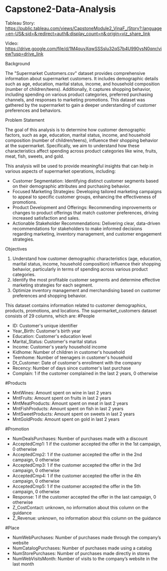 # Capstone2-Data-Analysis
Tableau Story: https://public.tableau.com/views/CapstoneModule2_VinaF_/Story?:language=en-US&:sid=&:redirect=auth&:display_count=n&:origin=viz_share_link


Video: https://drive.google.com/file/d/1M4quyXqwSSSslu32qS7b4U990ysN0qnr/view?usp=drive_link

Background

The "Supermarket Customers.csv" dataset provides comprehensive information about supermarket customers. It includes demographic details such as age, education, marital status, income, and household composition (number of children/teens). Additionally, it captures shopping behavior, including spending on various product categories, preferred purchasing channels, and responses to marketing promotions. This dataset was gathered by the supermarket to gain a deeper understanding of customer preferences and behaviors.

Problem Statement

The goal of this analysis is to determine how customer demographic factors, such as age, education, marital status, income, and household composition (number of children/teens), influence their shopping behavior at the supermarket. Specifically, we aim to understand how these characteristics affect spending across product categories like wine, fruits, meat, fish, sweets, and gold.

This analysis will be used to provide meaningful insights that can help in various aspects of supermarket operations, including:

* Customer Segmentation: Identifying distinct customer segments based on their demographic attributes and purchasing behavior.
* Focused Marketing Strategies: Developing tailored marketing campaigns to appeal to specific customer groups, enhancing the effectiveness of promotions.
* Product Development and Offerings: Recommending improvements or changes to product offerings that match customer preferences, driving increased satisfaction and sales.
* Actionable Stakeholder Recommendations: Delivering clear, data-driven recommendations for stakeholders to make informed decisions regarding marketing, inventory management, and customer engagement strategies.

Objectives

1. Understand how customer demographic characteristics (age, education, marital status, income, household composition) influence their shopping behavior, particularly in terms of spending across various product categories.
2. Identify the most profitable customer segments and determine effective marketing strategies for each segment.
3. Optimize inventory management and merchandising based on customer preferences and shopping behavior.


This dataset contains information related to customer demographics, products, promotions, and locations. The supermarket_customers dataset consists of 29 columns, which are: 
#People
* ID: Customer's unique identifier
* Year_Birth: Customer's birth year
* Education: Customer's education level
* Marital_Status: Customer's marital status
* Income: Customer's yearly household income
* Kidhome: Number of children in customer's household
* Teenhome: Number of teenagers in customer's household
* Dt_Customer: Date of customer's enrollment with the company
* Recency: Number of days since customer's last purchase
* Complain: 1 if the customer complained in the last 2 years, 0 otherwise

#Products
* MntWines: Amount spent on wine in last 2 years
* MntFruits: Amount spent on fruits in last 2 years
* MntMeatProducts: Amount spent on meat in last 2 years
* MntFishProducts: Amount spent on fish in last 2 years
* MntSweetProducts: Amount spent on sweets in last 2 years
* MntGoldProds: Amount spent on gold in last 2 years

#Promotion
* NumDealsPurchases: Number of purchases made with a discount
* AcceptedCmp1: 1 if the customer accepted the offer in the 1st campaign, 0 otherwise
* AcceptedCmp2: 1 if the customer accepted the offer in the 2nd campaign, 0 otherwise
* AcceptedCmp3: 1 if the customer accepted the offer in the 3rd campaign, 0 otherwise
* AcceptedCmp4: 1 if the customer accepted the offer in the 4th campaign, 0 otherwise
* AcceptedCmp5: 1 if the customer accepted the offer in the 5th campaign, 0 otherwise
* Response: 1 if the customer accepted the offer in the last campaign, 0 otherwise
* Z_CostContact: unknown, no information about this column on the guidance
* Z_Revenue: unknown, no information about this column on the guidance	

#Place
* NumWebPurchases: Number of purchases made through the company’s website
* NumCatalogPurchases: Number of purchases made using a catalog
* NumStorePurchases: Number of purchases made directly in stores
* NumWebVisitsMonth: Number of visits to the company’s website in the last month


